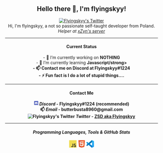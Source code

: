 <div align="center">
    <h2> Hello there 👋, I'm flyingskyy! </h2>
    <a href="https://twitter.com/zsdiwnl">
        <img alt="Flyingskyy's Twitter", width="25px" src="https://cdn4.iconfinder.com/data/icons/social-media-icons-the-circle-set/48/twitter_circle-512.png">
    </a>
    <br>
    Hi, I'm flyingskyy, a not so passionate self-taught developer from Poland.
    <br>
    <i>Helper at <a href="https://dsc.gg/xzyn">xZyn's server</a></i>
    <br>
    <hr>
    <h4> Current Status </h4>
    - 🔭 I’m currently working on <strong>NOTHING</strong><br>
    - 🌱 I’m currently learning <strong>Javascript/strong><br>
    - 📫 Contact me <strong>on Discord at Flyingskyy#1224</strong><br>
    - ⚡ Fun fact is <strong>I do a lot of stupid things....</strong>
    <hr>
    <h4> Contact Me </h4>
    <img alt="", width="15px" src="https://raw.githubusercontent.com/Anish-Shobith/Anish-Shobith/master/assets/discord.svg"> <i>Discord</i> - Flyingskyy#1224 (<strong>recommended</strong>)
    <br>
    📫 <i>Email</i> - butterbusta8960@gmail.com
    <br>
    <img alt="Flyingskyy's Twitter", width="15px" src="https://cdn4.iconfinder.com/data/icons/social-media-icons-the-circle-set/48/twitter_circle-512.png"> <i>Twitter</i> -     <a href="https://twitter.com/zsdiwnl">ZSD aka Flyingskyy</a>
    <hr>
    <h4> <i> Programming Languages, Tools & GitHub Stats </i> </h4>
    <code><img width="25px" src="https://raw.githubusercontent.com/Anish-Shobith/Anish-Shobith/master/assets/javascript.svg"></code>
    <code><img width="25px" src="https://raw.githubusercontent.com/Anish-Shobith/Anish-Shobith/master/assets/html.svg"></code>
    <code><img width="25px" src="https://raw.githubusercontent.com/Anish-Shobith/Anish-Shobith/master/assets/visualstudiocode.svg"></code>
    <table class="tg" style="undefined;table-layout: fixed; width: 381px">
</div>
